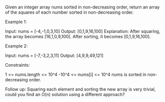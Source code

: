 Given an integer array nums sorted in non-decreasing order, return an array
of the squares of each number sorted in non-decreasing order.


Example 1:


Input: nums = [-4,-1,0,3,10]
Output: [0,1,9,16,100]
Explanation: After squaring, the array becomes [16,1,0,9,100].
After sorting, it becomes [0,1,9,16,100].


Example 2:


Input: nums = [-7,-3,2,3,11]
Output: [4,9,9,49,121]



Constraints:


1 <= nums.length <= 10^4
-10^4 <= nums[i] <= 10^4
nums is sorted in non-decreasing order.



Follow up: Squaring each element and sorting the new array is very trivial,
could you find an O(n) solution using a different approach?


